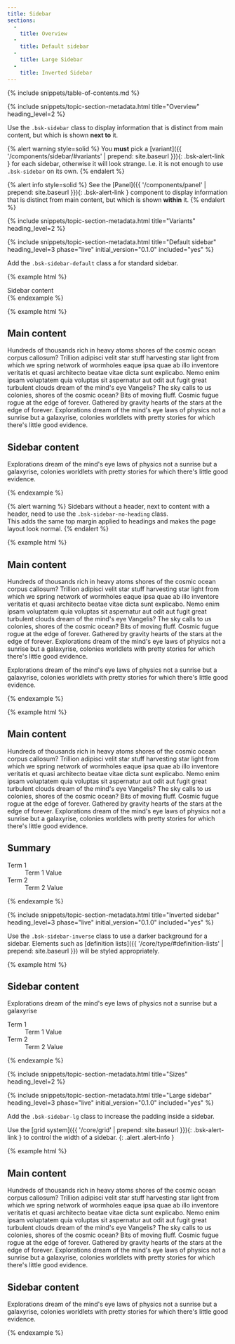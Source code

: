 ```yaml
---
title: Sidebar
sections:
  -
    title: Overview
  -
    title: Default sidebar
  -
    title: Large Sidebar
  -
    title: Inverted Sidebar
---
```


{% include snippets/table-of-contents.md %}

{% include snippets/topic-section-metadata.html
  title="Overview"
  heading_level=2
%}

Use the `.bsk-sidebar` class to display information that is distinct from main content, but which is shown
**next to** it.

{% alert warning style=solid %}
You **must** pick a [variant]({{ '/components/sidebar/#variants' | prepend: site.baseurl }}){: .bsk-alert-link } for each
sidebar, otherwise it will look strange. I.e. it is not enough to use `.bsk-sidebar` on its own.
{% endalert %}

{% alert info style=solid %}
See the [Panel]({{ '/components/panel' | prepend: site.baseurl }}){: .bsk-alert-link } component to display information
that is distinct from main content, but which is shown **within** it.
{% endalert %}

{% include snippets/topic-section-metadata.html
  title="Variants"
  heading_level=2
%}

{% include snippets/topic-section-metadata.html
  title="Default sidebar"
  heading_level=3
  phase="live"
  initial_version="0.1.0"
  included="yes"
%}

Add the `.bsk-sidebar-default` class a for standard sidebar.

{% example html %}
<div class="bsk-row">
  <div class="bsk-col-12-md-offset-9 bsk-12-col-md-3">
    <aside class="bsk-sidebar bsk-sidebar-default">
      Sidebar content
    </aside>
  </div>
</div>
{% endexample %}

{% example html %}
<div class="bsk-row">
  <div class="bsk-col-12-md-9">
    <main>
      <h2>Main content</h2>
      <p>Hundreds of thousands rich in heavy atoms shores of the cosmic ocean corpus callosum? Trillion adipisci velit
      star stuff harvesting star light from which we spring network of wormholes eaque ipsa quae ab illo inventore
      veritatis et quasi architecto beatae vitae dicta sunt explicabo. Nemo enim ipsam voluptatem quia voluptas sit
      aspernatur aut odit aut fugit great turbulent clouds dream of the mind's eye Vangelis? The sky calls to us
      colonies, shores of the cosmic ocean? Bits of moving fluff. Cosmic fugue rogue at the edge of forever. Gathered
      by gravity hearts of the stars at the edge of forever. Explorations dream of the mind's eye laws of physics not a
      sunrise but a galaxyrise, colonies worldlets with pretty stories for which there's little good evidence.</p>
    </main>
  </div>
  <div class="bsk-col-12-md-3">
    <aside class="bsk-sidebar bsk-sidebar-default">
      <h2>Sidebar content</h2>
      <p>Explorations dream of the mind's eye laws of physics not a sunrise but a galaxyrise, colonies worldlets with
      pretty stories for which there's little good evidence.</p>
    </aside>
  </div>
</div>
{% endexample %}

{% alert warning %}
Sidebars without a header, next to content with a header, need to use the `.bsk-sidebar-no-heading` class. <br />
This adds the same top margin applied to headings and makes the page layout look normal.
{% endalert %}

{% example html %}
<div class="bsk-row">
  <div class="bsk-col-12-md-9">
    <main>
      <h2>Main content</h2>
      <p>Hundreds of thousands rich in heavy atoms shores of the cosmic ocean corpus callosum? Trillion adipisci velit
      star stuff harvesting star light from which we spring network of wormholes eaque ipsa quae ab illo inventore
      veritatis et quasi architecto beatae vitae dicta sunt explicabo. Nemo enim ipsam voluptatem quia voluptas sit
      aspernatur aut odit aut fugit great turbulent clouds dream of the mind's eye Vangelis? The sky calls to us
      colonies, shores of the cosmic ocean? Bits of moving fluff. Cosmic fugue rogue at the edge of forever. Gathered
      by gravity hearts of the stars at the edge of forever. Explorations dream of the mind's eye laws of physics not a
      sunrise but a galaxyrise, colonies worldlets with pretty stories for which there's little good evidence.</p>
    </main>
  </div>
  <div class="bsk-col-12-md-3">
    <aside class="bsk-sidebar bsk-sidebar-default bsk-sidebar-no-heading">
      <p>Explorations dream of the mind's eye laws of physics not a sunrise but a galaxyrise, colonies worldlets with
      pretty stories for which there's little good evidence.</p>
    </aside>
  </div>
</div>
{% endexample %}

{% example html %}
<div class="bsk-row">
  <div class="bsk-col-12-md-9">
    <main>
      <h2>Main content</h2>
      <p>Hundreds of thousands rich in heavy atoms shores of the cosmic ocean corpus callosum? Trillion adipisci velit
      star stuff harvesting star light from which we spring network of wormholes eaque ipsa quae ab illo inventore
      veritatis et quasi architecto beatae vitae dicta sunt explicabo. Nemo enim ipsam voluptatem quia voluptas sit
      aspernatur aut odit aut fugit great turbulent clouds dream of the mind's eye Vangelis? The sky calls to us
      colonies, shores of the cosmic ocean? Bits of moving fluff. Cosmic fugue rogue at the edge of forever. Gathered
      by gravity hearts of the stars at the edge of forever. Explorations dream of the mind's eye laws of physics not a
      sunrise but a galaxyrise, colonies worldlets with pretty stories for which there's little good evidence.</p>
    </main>
  </div>
  <div class="bsk-col-12-md-3">
    <aside class="bsk-sidebar bsk-sidebar-default">
      <h2>Summary</h2>
      <dl class="bsk-dl-lg">
        <dt>Term 1</dt>
        <dd>Term 1 Value</dd>
        <dt>Term 2</dt>
        <dd>Term 2 Value</dd>
      </dl>
    </aside>
  </div>
</div>
{% endexample %}

{% include snippets/topic-section-metadata.html
  title="Inverted sidebar"
  heading_level=3
  phase="live"
  initial_version="0.1.0"
  included="yes"
%}

Use the `.bsk-sidebar-inverse` class to use a darker background for a sidebar. Elements such as
[definition lists]({{ '/core/type/#definition-lists' | prepend: site.baseurl }}) will be styled appropriately.

{% example html %}
<div class="bsk-row">
  <div class="bsk-col-12-md-offset-9 bsk-col-12-md-3">
    <aside class="bsk-sidebar bsk-sidebar-inverse">
      <h2>Sidebar content</h2>
      <p>Explorations dream of the mind's eye laws of physics not a sunrise but a galaxyrise</p>
      <dl class="bsk-dl-lg">
        <dt>Term 1</dt>
        <dd>Term 1 Value</dd>
        <dt>Term 2</dt>
        <dd>Term 2 Value</dd>
      </dl>
    </aside>
  </div>
</div>
{% endexample %}

{% include snippets/topic-section-metadata.html
  title="Sizes"
  heading_level=2
%}

{% include snippets/topic-section-metadata.html
  title="Large sidebar"
  heading_level=3
  phase="live"
  initial_version="0.1.0"
  included="yes"
%}

Add the `.bsk-sidebar-lg` class to increase the padding inside a sidebar.

Use the [grid system]({{ '/core/grid' | prepend: site.baseurl }}){: .bsk-alert-link } to control the width of a sidebar.
{: .alert .alert-info }

{% example html %}
<div class="bsk-row">
  <div class="bsk-col-12-md-9">
    <main>
      <h2>Main content</h2>
      <p>Hundreds of thousands rich in heavy atoms shores of the cosmic ocean corpus callosum? Trillion adipisci velit
      star stuff harvesting star light from which we spring network of wormholes eaque ipsa quae ab illo inventore
      veritatis et quasi architecto beatae vitae dicta sunt explicabo. Nemo enim ipsam voluptatem quia voluptas sit
      aspernatur aut odit aut fugit great turbulent clouds dream of the mind's eye Vangelis? The sky calls to us
      colonies, shores of the cosmic ocean? Bits of moving fluff. Cosmic fugue rogue at the edge of forever. Gathered
      by gravity hearts of the stars at the edge of forever. Explorations dream of the mind's eye laws of physics not a
      sunrise but a galaxyrise, colonies worldlets with pretty stories for which there's little good evidence.</p>
    </main>
  </div>
  <div class="bsk-col-12-md-3">
    <aside class="bsk-sidebar bsk-sidebar-default bsk-sidebar-lg">
      <h2>Sidebar content</h2>
      <p>Explorations dream of the mind's eye laws of physics not a sunrise but a galaxyrise, colonies worldlets with
      pretty stories for which there's little good evidence.</p>
    </aside>
  </div>
</div>
{% endexample %}
